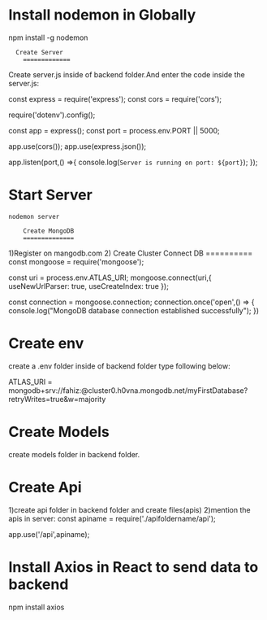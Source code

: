 **Install nodemon in Globally**
===========================
npm install -g nodemon 

	  Create Server
		=============
Create server.js inside of backend folder.And enter the code inside the server.js:

const express = require('express');
const cors = require('cors');

require('dotenv').config();

const app = express();
const port = process.env.PORT || 5000;

app.use(cors());
app.use(express.json());

app.listen(port,() =>{
    console.log(`Server is running on port: ${port}`);
});


Start Server
============
`nodemon server`

		Create MongoDB
		==============

1)Register on mangodb.com
2) Create Cluster 
		Connect DB
		==========
const mongoose = require('mongoose');


const uri = process.env.ATLAS_URI;
mongoose.connect(uri,{ useNewUrlParser: true, useCreateIndex: true });

const connection = mongoose.connection;
connection.once('open',() => {
  console.log("MongoDB database connection established successfully");
 })


Create env
==========
create a .env folder inside of backend folder type following below:

ATLAS_URI = mongodb+srv://fahiz:<password>@cluster0.h0vna.mongodb.net/myFirstDatabase?retryWrites=true&w=majority


Create Models
=============
create models folder in backend folder.


Create Api
==========
1)create api folder in backend folder and create files(apis)
2)mention the apis in server:
   const apiname = require('./apifoldername/api');

   app.use('/api',apiname);



Install Axios in React to send data to backend
==============================================
npm install axios
